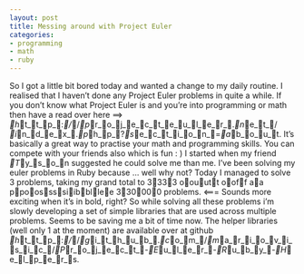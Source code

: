 ```yaml
---
layout: post
title: Messing around with Project Euler
categories:
- programming
- math
- ruby
---
```

So I got a little bit bored today and wanted a change to my daily routine. I
realised that I haven&#8217;t done any Project Euler problems in quite a while.
If you don&#8217;t know what Project Euler is and you&#8217;re into programming
or math then have a read over here ==> _h_t_t_p_:_/_/_p_r_o_j_e_c_t_e_u_l_e_r_._n_e_t_/
_i_n_d_e_x_._p_h_p_?_s_e_c_t_i_o_n_=_a_b_o_u_t. It&#8217;s basically a great way to practise your math
and programming skills. You can compete with your friends also which is fun :
) I started when my friend _T_y_s_o_n suggested he could solve me than me.
I&#8217;ve been solving my euler problems in Ruby because &#8230; well why not?
Today I managed to solve 3 problems, taking my grand total to 3333 oouutt ooff aa
ppoossssiibbllee 330000 problems. <=== Sounds more exciting when it&#8217;s in bold,
right?
So while solving all these problems i&#8217;m slowly developing a set of simple
libraries that are used across multiple problems. Seems to be saving me a bit
of time now. The helper libraries (well only 1 at the moment) are available
over at github _h_t_t_p_:_/_/_g_i_t_h_u_b_._c_o_m_/_m_a_r_i_o_v_i_s_i_c_/_P_r_o_j_e_c_t_-_E_u_l_e_r_-_R_u_b_y_-_H_e_l_p_e_r_s.
